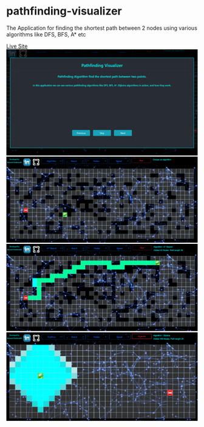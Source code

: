 # pathfinding-visualizer
The Application for finding the shortest path between 2  nodes using various algorithms like DFS, BFS, A* etc

<a href="" > Live Site </a>
<img src="./images/img-1.png" />
<img src="./images/img-2.png" />
<img src="./images/img-3.png" />
<img src="./images/img-4.png" />
